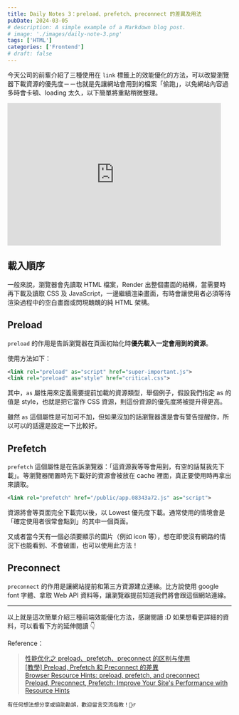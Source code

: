 ```yaml
---
title: Daily Notes 3：preload、prefetch、preconnect 的差異及用法
pubDate: 2024-03-05
# description: A simple example of a Markdown blog post.
# image: './images/daily-note-3.png'
tags: ['HTML']
categories: ['Frontend']
# draft: false
---
```


今天公司的前輩介紹了三種使用在 `link` 標籤上的效能優化的方法，可以改變瀏覽器下載資源的優先度－－也就是先讓網站會用到的檔案「偷跑」，以免網站內容過多時會卡頓、loading 太久，以下簡單將重點稍微整理。

<div style="width:480px"><iframe allow="fullscreen" frameBorder="0" height="320" src="https://giphy.com/embed/u2wg2uXJbHzkXkPphr/video" width="480"></iframe></div>

## 載入順序

一般來說，瀏覽器會先讀取 HTML 檔案，Render 出整個畫面的結構，當需要時再下載及讀取 CSS 及 JavaScript，一邊繼續渲染畫面，有時會讓使用者必須等待渲染過程中的空白畫面或閃現醜醜的純 HTML 架構。

## Preload

`preload` 的作用是告訴瀏覽器在頁面初始化時**優先載入一定會用到的資源**。

使用方法如下：

```xml
<link rel="preload" as="script" href="super-important.js">
<link rel="preload" as="style" href="critical.css">
```

其中，`as` 屬性用來定義需要提前加載的資源類型，舉個例子，假設我們指定 as 的值是 style，也就是把它當作 CSS 資源，則這份資源的優先度將被提升得更高。

雖然 `as` 這個屬性是可加可不加，但如果沒加的話瀏覽器還是會有警告提醒你，所以可以的話還是設定一下比較好。

## Prefetch

`prefetch` 這個屬性是在告訴瀏覽器：「這資源我等等會用到，有空的話幫我先下載」。等瀏覽器閒置時先下載好的資源會被放在 cache 裡面，真正要使用時再拿出來讀取。

```xml
<link rel="prefetch" href="/public/app.08343a72.js" as="script">
```

資源將會等頁面完全下載完以後，以 Lowest 優先度下載。通常使用的情境會是「確定使用者很常會點到」的其中一個頁面。

又或者當今天有一個必須要顯示的圖片（例如 icon 等），想在即使沒有網路的情況下也能看到、不會破圖，也可以使用此方法！

## Preconnect

`preconnect` 的作用是讓網站提前和第三方資源建立連線。比方說使用 google font 字體、拿取 Web API 資料等，讓瀏覽器提前知道我們將會跟這個網站連線。

---

以上就是這次簡單介紹三種前端效能優化方法，感謝閱讀 :D 如果想看更詳細的資料，可以看看下方的延伸閱讀 👇

Reference：

> [性能优化之 preload、prefetch、preconnect 的区别与使用](https://juejin.cn/post/7128400578467594248) <br>
> [\[教學\] Preload, Prefetch 和 Preconnect 的差異](https://www.shubo.io/preload-prefetch-preconnect/) <br>
> [Browser Resource Hints: preload, prefetch, and preconnect](https://www.debugbear.com/blog/resource-hints-rel-preload-prefetch-preconnect) <br>
> [Preload, Preconnect, Prefetch: Improve Your Site's Performance with Resource Hints](https://nitropack.io/blog/post/resource-hints-performance-optimization)

```plaintext
有任何想法想分享或協助勘誤，歡迎留言交流指教！🧛‍♂️
```